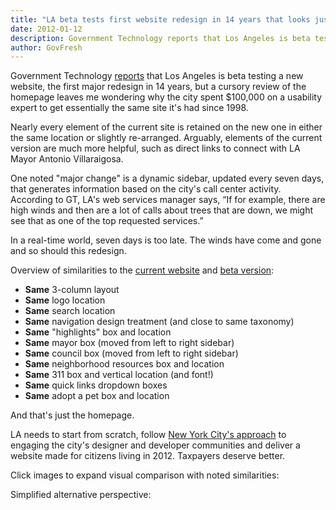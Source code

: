 ```yaml
---
title: "LA beta tests first website redesign in 14 years that looks just like the one done 14 years ago"
date: 2012-01-12
description: Government Technology reports that Los Angeles is beta testing a new website, the first major redesign in 14 years, but a cursory review of the homepage leaves me wondering why the city spent $100,000 on a usability expert to get essentially the same site it’s had since 1998.
author: GovFresh
---
```




Government Technology <a href="http://www.govtech.com/e-government/LA-Tests-Beta-Version-of-Website.html">reports</a> that Los Angeles is beta testing a new website, the first major redesign in 14 years, but a cursory review of the homepage leaves me wondering why the city spent $100,000 on a usability expert to get essentially the same site it's had since 1998.

Nearly every element of the current site is retained on the new one in either the same location or slightly re-arranged. Arguably, elements of the current version are much more helpful, such as direct links to connect with LA Mayor Antonio Villaraigosa.

One noted "major change" is a dynamic sidebar, updated every seven days, that generates information based on the city's call center activity. According to GT, LA's web services manager says, “If for example, there are high winds and then are a lot of calls about trees that are down, we might see that as one of the top requested services.” 

In a real-time world, seven days is too late. The winds have come and gone and so should this redesign.

Overview of similarities to the <a href="http://www.lacity.org/index.htm">current website</a> and <a href="http://beta.lacity.org/index.htm">beta version</a>:

<ul>
	<li><strong>Same</strong> 3-column layout</li>
	<li><strong>Same</strong> logo location</li>
	<li><strong>Same</strong> search location</li>
	<li><strong>Same</strong> navigation design treatment (and close to same taxonomy)</li>
	<li><strong>Same</strong> "highlights" box and location</li>
	<li><strong>Same</strong> mayor box (moved from left to right sidebar)</li>
	<li><strong>Same</strong> council box (moved from left to right sidebar)</li>
	<li><strong>Same</strong> neighborhood resources box and location</li>
	<li><strong>Same</strong> 311 box and vertical location (and font!)</li>
	<li><strong>Same</strong> quick links dropdown boxes</li>
	<li><strong>Same</strong> adopt a pet box and location</li>
</ul>

And that's just the homepage.

LA needs to start from scratch, follow <a href="http://www.nyc.gov/html/mome/digital/html/news/hackathon_winners.shtml">New York City's approach</a> to engaging the city's designer and developer communities and deliver a website made for citizens living in 2012. Taxpayers deserve better.

Click images to expand visual comparison with noted similarities:

<a href="https://govfresharchives.files.wordpress.com/2021/10/6dd00-labeta1.jpg"></a>

Simplified alternative perspective:

<a href="https://govfresharchives.files.wordpress.com/2021/10/65618-labetacity2.jpg"></a>
